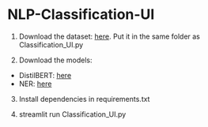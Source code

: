 # NLP-Classification-UI


1. Download the dataset: [here](https://drive.google.com/file/d/1rvtEnRDXUZZD1QAFKo9XJ_Xfvn-dFmAl/view?usp=sharing). Put it in the same folder as Classification_UI.py

2. Download the models:
  - DistilBERT: [here](https://drive.google.com/drive/folders/1brNo_XOq1H9Ej_MKOIE8tSNumZdskr2G?usp=share_link)
  - NER: [here](https://drive.google.com/drive/folders/1dsFkHKdqqSj4yg5qynVM4G7BLOg9Alz7?usp=share_link)
  
3. Install dependencies in requirements.txt

4. streamlit run Classification_UI.py
